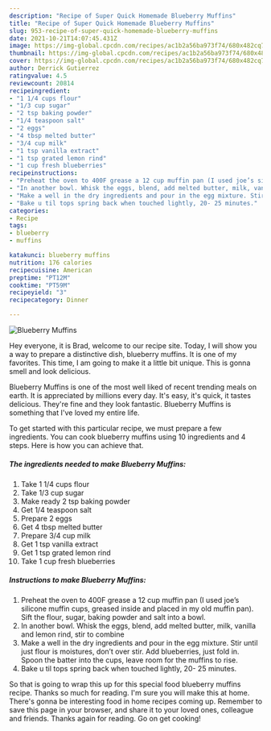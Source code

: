 ```yaml
---
description: "Recipe of Super Quick Homemade Blueberry Muffins"
title: "Recipe of Super Quick Homemade Blueberry Muffins"
slug: 953-recipe-of-super-quick-homemade-blueberry-muffins
date: 2021-10-21T14:07:45.431Z
image: https://img-global.cpcdn.com/recipes/ac1b2a56ba973f74/680x482cq70/blueberry-muffins-recipe-main-photo.jpg
thumbnail: https://img-global.cpcdn.com/recipes/ac1b2a56ba973f74/680x482cq70/blueberry-muffins-recipe-main-photo.jpg
cover: https://img-global.cpcdn.com/recipes/ac1b2a56ba973f74/680x482cq70/blueberry-muffins-recipe-main-photo.jpg
author: Derrick Gutierrez
ratingvalue: 4.5
reviewcount: 20814
recipeingredient:
- "1 1/4 cups flour"
- "1/3 cup sugar"
- "2 tsp baking powder"
- "1/4 teaspoon salt"
- "2 eggs"
- "4 tbsp melted butter"
- "3/4 cup milk"
- "1 tsp vanilla extract"
- "1 tsp grated lemon rind"
- "1 cup fresh blueberries"
recipeinstructions:
- "Preheat the oven to 400F grease a 12 cup muffin pan (I used joe’s silicone muffin cups, greased inside and placed in my old muffin pan). Sift the flour, sugar, baking powder and salt into a bowl."
- "In another bowl. Whisk the eggs, blend, add melted butter, milk, vanilla and lemon rind, stir to combine"
- "Make a well in the dry ingredients and pour in the egg mixture. Stir until just flour is moistures, don’t over stir. Add blueberries, just fold in. Spoon the batter into the cups, leave room for the muffins to rise."
- "Bake u til tops spring back when touched lightly, 20- 25 minutes."
categories:
- Recipe
tags:
- blueberry
- muffins

katakunci: blueberry muffins 
nutrition: 176 calories
recipecuisine: American
preptime: "PT12M"
cooktime: "PT59M"
recipeyield: "3"
recipecategory: Dinner

---
```



![Blueberry Muffins](https://img-global.cpcdn.com/recipes/ac1b2a56ba973f74/680x482cq70/blueberry-muffins-recipe-main-photo.jpg)

Hey everyone, it is Brad, welcome to our recipe site. Today, I will show you a way to prepare a distinctive dish, blueberry muffins. It is one of my favorites. This time, I am going to make it a little bit unique. This is gonna smell and look delicious.



Blueberry Muffins is one of the most well liked of recent trending meals on earth. It is appreciated by millions every day. It's easy, it's quick, it tastes delicious. They're fine and they look fantastic. Blueberry Muffins is something that I've loved my entire life.


To get started with this particular recipe, we must prepare a few ingredients. You can cook blueberry muffins using 10 ingredients and 4 steps. Here is how you can achieve that.

<!--inarticleads1-->

##### The ingredients needed to make Blueberry Muffins:

1. Take 1 1/4 cups flour
1. Take 1/3 cup sugar
1. Make ready 2 tsp baking powder
1. Get 1/4 teaspoon salt
1. Prepare 2 eggs
1. Get 4 tbsp melted butter
1. Prepare 3/4 cup milk
1. Get 1 tsp vanilla extract
1. Get 1 tsp grated lemon rind
1. Take 1 cup fresh blueberries




<!--inarticleads2-->

##### Instructions to make Blueberry Muffins:

1. Preheat the oven to 400F grease a 12 cup muffin pan (I used joe’s silicone muffin cups, greased inside and placed in my old muffin pan). Sift the flour, sugar, baking powder and salt into a bowl.
1. In another bowl. Whisk the eggs, blend, add melted butter, milk, vanilla and lemon rind, stir to combine
1. Make a well in the dry ingredients and pour in the egg mixture. Stir until just flour is moistures, don’t over stir. Add blueberries, just fold in. Spoon the batter into the cups, leave room for the muffins to rise.
1. Bake u til tops spring back when touched lightly, 20- 25 minutes.




So that is going to wrap this up for this special food blueberry muffins recipe. Thanks so much for reading. I'm sure you will make this at home. There's gonna be interesting food in home recipes coming up. Remember to save this page in your browser, and share it to your loved ones, colleague and friends. Thanks again for reading. Go on get cooking!
